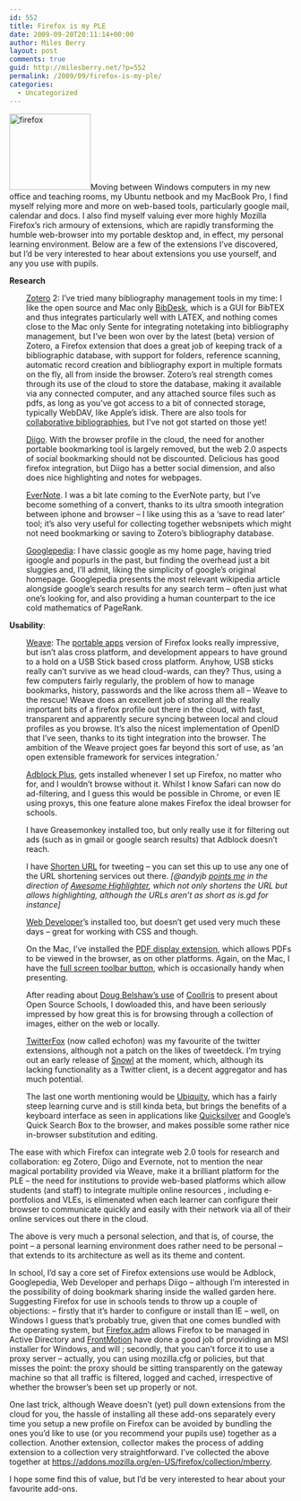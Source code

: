 ```yaml
---
id: 552
title: Firefox is my PLE
date: 2009-09-20T20:11:14+00:00
author: Miles Berry
layout: post 
comments: true
guid: http://milesberry.net/?p=552
permalink: /2009/09/firefox-is-my-ple/
categories:
  - Uncategorized
---
```

<img class="alignleft size-full wp-image-562" title="firefox" src="http://milesberry.net/wp-content/uploads/2009/09/firefox.png" alt="firefox" width="145" height="136" />Moving between Windows computers in my new office and teaching rooms, my Ubuntu netbook and my MacBook Pro, I find myself relying more and more on web-based tools, particularly google mail, calendar and docs. I also find myself valuing ever more highly Mozilla Firefox’s rich armoury of extensions, which are rapidly transforming the humble web-browser into my portable desktop and, in effect, my personal learning environment. Below are a few of the extensions I’ve discovered, but I’d be very interested to hear about extensions you use yourself, and any you use with pupils.<!--more-->

**Research**

<p style="padding-left: 30px;">
  <a href="http://www.zotero.org/">Zotero</a> 2: I’ve tried many bibliography management tools in my time: I like the open source and Mac only <a href="http://bibdesk.sourceforge.net/">BibDesk</a>, which is a GUI for BibTEX and thus integrates particularly well with LATEX, and nothing comes close to the Mac only Sente for integrating notetaking into bibliography management, but I’ve been won over by the latest (beta) version of Zotero, a Firefox extension that does a great job of keeping track of a bibliographic database, with support for folders, reference scanning, automatic record creation and bibliography export in multiple formats on the fly, all from inside the browser. Zotero’s real strength comes through its use of the cloud to store the database, making it available via any connected computer, and any attached source files such as pdfs, as long as you’ve got access to a bit of connected storage, typically WebDAV, like Apple’s idisk. There are also tools for <a href="http://www.zotero.org/groups/">collaborative bibliographies</a>, but I’ve not got started on those yet!
</p>

<p style="padding-left: 30px;">
  <a href="https://addons.mozilla.org/en-US/firefox/addon/2792">Diigo</a>. With the browser profile in the cloud, the need for another portable bookmarking tool is largely removed, but the web 2.0 aspects of social bookmarking should not be discounted. Delicious has good firefox integration, but Diigo has a better social dimension, and also does nice highlighting and notes for webpages.
</p>

<p style="padding-left: 30px;">
  <a href="https://addons.mozilla.org/en-US/firefox/addon/8381">EverNote</a>. I was a bit late coming to the EverNote party, but I’ve become something of a convert, thanks to its ultra smooth integration between iphone and browser &#8211; I like using this as a ‘save to read later’ tool; it’s also very useful for collecting together websnipets which might not need bookmarking or saving to Zotero’s bibliography database.
</p>

<p style="padding-left: 30px;">
  <a href="https://addons.mozilla.org/en-US/firefox/addon/2517">Googlepedia</a>: I have classic google as my home page, having tried igoogle and popurls in the past, but finding the overhead just a bit sluggies and, I’ll admit, liking the simplicity of google’s original homepage. Googlepedia presents the most relevant wikipedia article alongside google’s search results for any search term &#8211; often just what one’s looking for, and also providing a human counterpart to the ice cold mathematics of PageRank.
</p>

**Usability**:

<p style="padding-left: 30px;">
  <a href="http://labs.mozilla.com/blog/2007/12/introducing-weave/">Weave</a>: The <a href="http://portableapps.com/apps/internet/firefox_portable">portable apps</a> version of Firefox looks really impressive, but isn’t alas cross platform, and development appears to have ground to a hold on a USB Stick based cross platform. Anyhow, USB sticks really can’t survive as we head cloud-wards, can they? Thus, using a few computers fairly regularly, the problem of how to manage bookmarks, history, passwords and the like across them all &#8211; Weave to the rescue! Weave does an excellent job of storing all the really important bits of a firefox profile out there in the cloud, with fast, transparent and apparently secure syncing between local and cloud profiles as you browse. It’s also the nicest implementation of OpenID that I’ve seen, thanks to its tight integration into the browser. The ambition of the Weave project goes far beyond this sort of use, as &#8216;an open extensible framework for services integration.&#8217;
</p>

<p style="padding-left: 30px;">
  <a href="https://addons.mozilla.org/en-US/firefox/addon/1865">Adblock Plus</a>, gets installed whenever I set up Firefox, no matter who for, and I wouldn’t browse without it. Whilst I know Safari can now do ad-filtering, and I guess this would be possible in Chrome, or even IE using proxys, this one feature alone makes Firefox the ideal browser for schools.
</p>

<p style="padding-left: 30px;">
  I have Greasemonkey installed too, but only really use it for filtering out ads (such as in gmail or google search results) that Adblock doesn’t reach.
</p>

<p style="padding-left: 30px;">
  I have <a href="https://addons.mozilla.org/en-US/firefox/addon/11423">Shorten URL</a> for tweeting &#8211; you can set this up to use any one of the URL shortening services out there. <em>[@andyjb <a href="http://andysblackhole.blogspot.com/2009/09/awesome-highlighter-highlight-text-on.html">points me</a> in the direction of <a href="http://www.awesomehighlighter.com/user/welcome/">Awesome Highlighter</a>, which not only shortens the URL but allows highlighting, although the URLs aren&#8217;t as short as is.gd for instance]</em>
</p>

<p style="padding-left: 30px;">
  <a href="https://addons.mozilla.org/en-US/firefox/addon/60">Web Developer</a>’s installed too, but doesn’t get used very much these days &#8211; great for working with CSS and though.
</p>

<p style="padding-left: 30px;">
  On the Mac, I’ve installed the <a href="https://addons.mozilla.org/en-US/firefox/addon/7518">PDF display extension</a>, which allows PDFs to be viewed in the browser, as on other platforms. Again, on the Mac, I have the <a href="https://addons.mozilla.org/en-US/firefox/addon/810">full screen toolbar button</a>, which is occasionally handy when presenting.
</p>

<p style="padding-left: 30px;">
  After reading about <a href="http://opensourceschools.org.uk/doug-belshaw-open-source-software.html">Doug Belshaw’s use</a> of <a href="https://addons.mozilla.org/en-US/firefox/addon/5579">CoolIris</a> to present about Open Source Schools, I dowloaded this, and have been seriously impressed by how great this is for browsing through a collection of images, either on the web or locally.<a href="https://addons.mozilla.org/en-US/firefox/addon/5081"></a>
</p>

<p style="padding-left: 30px;">
  <a href="https://addons.mozilla.org/en-US/firefox/addon/5081">TwitterFox</a> (now called echofon) was my favourite of the twitter extensions, although not a patch on the likes of tweetdeck. I&#8217;m trying out an early release of <a href="https://addons.mozilla.org/en-US/firefox/addon/8397/">Snowl</a> at the moment, which, although its lacking functionality as a Twitter client, is a decent aggregator and has much potential.
</p>

<p style="padding-left: 30px;">
  The last one worth mentioning would be <a href="http://labs.mozilla.com/blog/2008/08/introducing-ubiquity/">Ubiquity</a>, which has a fairly steep learning curve and is still kinda beta, but brings the benefits of a keyboard interface as seen in applications like <a href="http://docs.blacktree.com/quicksilver/what_is_quicksilver">Quicksilver</a> and Google’s Quick Search Box to the browser, and makes possible some rather nice in-browser substitution and editing.
</p>

The ease with which Firefox can integrate web 2.0 tools for research and collaboration: eg Zotero, Diigo and Evernote, not to mention the near magical portability provided via Weave, make it a brilliant platform for the PLE &#8211; the need for institutions to provide web-based platforms which allow students (and staff) to integrate multiple online resources , including e-portfolios and VLEs, is elimenated when each learner can configure their browser to communicate quickly and easily with their network via all of their online services out there in the cloud.

The above is very much a personal selection, and that is, of course, the point &#8211; a personal learning environment does rather need to be personal &#8211; that extends to its architecture as well as its theme and content.

In school, I’d say a core set of Firefox extensions use would be Adblock, Googlepedia, Web Developer and perhaps Diigo &#8211; although I’m interested in the possibility of doing bookmark sharing inside the walled garden here. Suggesting Firefox for use in schools tends to throw up a couple of objections: &#8211; firstly that it’s harder to configure or install than IE &#8211; well, on Windows I guess that’s probably true, given that one comes bundled with the operating system, but [Firefox.adm](http://sourceforge.net/projects/firefoxadm/) allows Firefox to be managed in Active Directory and [FrontMotion](http://www.frontmotion.com/Firefox/) have done a good job of providing an MSI installer for Windows, and will ; secondly, that you can’t force it to use a proxy server &#8211; actually, you can using mozilla.cfg or policies, but that misses the point: the proxy should be sitting transparently on the gateway machine so that all traffic is filtered, logged and cached, irrespective of whether the browser’s been set up properly or not.

One last trick, although Weave doesn’t (yet) pull down extensions from the cloud for you, the hassle of installing all these add-ons separately every time you setup a new profile on Firefox can be avoided by bundling the ones you’d like to use (or you recommend your pupils use) together as a collection. Another extension, collector makes the process of adding extension to a collection very straightforward. I&#8217;ve collected the above together at <https://addons.mozilla.org/en-US/firefox/collection/mberry>.

I hope some find this of value, but I&#8217;d be very interested to hear about your favourite add-ons.